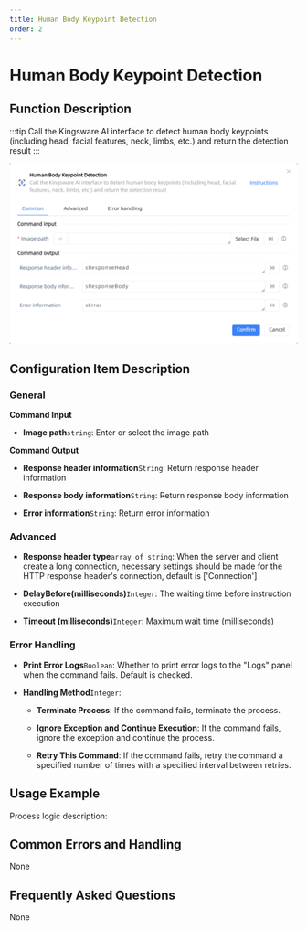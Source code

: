 ```yaml
---
title: Human Body Keypoint Detection
order: 2
---
```


# Human Body Keypoint Detection

## Function Description

:::tip 
Call the Kingsware AI interface to detect human body keypoints (including head, facial features, neck, limbs, etc.) and return the detection result
:::

![Human Body Keypoint Detection](../../../assets/Human%20Body%20Keypoint%20Detection_command.png)

## Configuration Item Description

### General

**Command Input**

- **Image path**`string`: Enter or select the image path


**Command Output**

- **Response header information**`String`: Return response header information

- **Response body information**`String`: Return response body information

- **Error information**`String`: Return error information

### Advanced

- **Response header type**`array of string`: When the server and client create a long connection, necessary settings should be made for the HTTP response header's connection, default is ['Connection']

- **DelayBefore(milliseconds)**`Integer`: The waiting time before instruction execution

- **Timeout (milliseconds)**`Integer`: Maximum wait time (milliseconds)

### Error Handling

- **Print Error Logs**`Boolean`: Whether to print error logs to the "Logs" panel when the command fails. Default is checked. 

- **Handling Method**`Integer`:

    - **Terminate Process**: If the command fails, terminate the process.

    - **Ignore Exception and Continue Execution**: If the command fails, ignore the exception and continue the process.

    - **Retry This Command**: If the command fails, retry the command a specified number of times with a specified interval between retries.

## Usage Example

Process logic description:

## Common Errors and Handling

None

## Frequently Asked Questions

None


